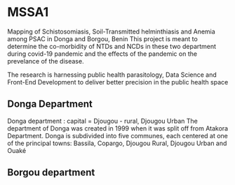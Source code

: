 # MSSA1
Mapping of Schistosomiasis, Soil-Transmitted helminthiasis and Anemia among PSAC in Donga and Borgou, Benin
This project is meant to determine the co-morbidity of NTDs and NCDs in these two department during covid-19 pandemic and the effects of the pandemic on the prevelance of the disease.

The research is harnessing public health parasitology, Data Science  and Front-End Development to deliver better precision in the public health space

## Donga Department
Donga department : capital = Djougou - rural, Djougou Urban
The department of Donga was created in 1999 when it was split off from Atakora Department. 
Donga is subdivided into five communes, each centered at one of the principal towns: 
Bassila, Copargo, Djougou Rural, Djougou Urban and Ouaké

## Borgou department



